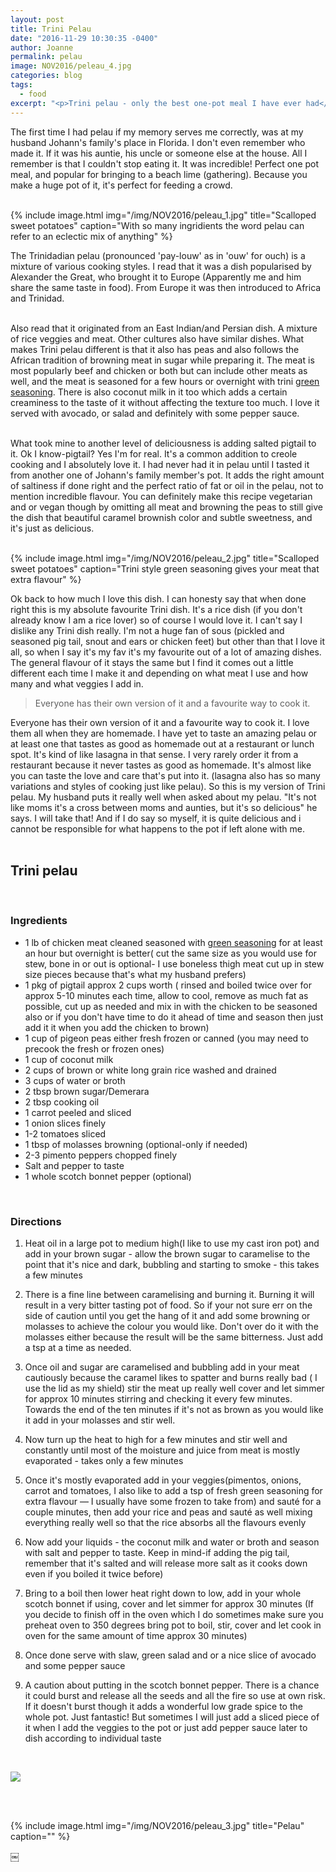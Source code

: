 ```yaml
---
layout: post
title: Trini Pelau
date: "2016-11-29 10:30:35 -0400"
author: Joanne
permalink: pelau
image: NOV2016/peleau_4.jpg
categories: blog
tags:
  - food
excerpt: "<p>Trini pelau - only the best one-pot meal I have ever had</p>"
---
```


The first time I had pelau if my memory serves me correctly, was at my husband Johann's family's place in Florida. I don't even remember who made it. If it was his auntie, his uncle or someone else at the house.  All I remember is that I couldn't stop eating it.  It was incredible!  Perfect one pot meal, and popular for bringing to a beach lime (gathering). Because you make a huge pot of it, it's perfect for feeding a crowd.
<br><br>

{% include image.html
            img="/img/NOV2016/peleau_1.jpg"
            title="Scalloped sweet potatoes"
            caption="With so many ingridients the word pelau can refer to an eclectic mix of anything" %}

The Trinidadian pelau (pronounced 'pay-louw' as in 'ouw' for ouch) is a mixture of various cooking styles. I read that it was a dish popularised by Alexander the Great, who brought it to Europe (Apparently me and him share the same taste in food). From Europe it was then introduced to Africa and Trinidad.  
<br>

Also read that it originated from an East Indian/and Persian dish.  A mixture of rice veggies and meat.  Other cultures also have similar dishes. What makes Trini pelau different is that it also has peas and also follows the African tradition of browning meat in sugar while preparing it.   The meat is most popularly beef and chicken or both but can include other meats as well, and the meat is seasoned for a few hours or overnight with trini [green seasoning](http://oliveandmango.com/green-seasoning).  There is also coconut milk in it too which adds a certain creaminess to the taste of it without affecting the texture too much. I love it served with avocado, or salad and definitely with some pepper sauce.  
<br>

What took mine to another level of deliciousness is adding salted pigtail to it. Ok I know-pigtail?  Yes I'm for real. It's a common addition to creole cooking and I absolutely love it. I had never had it in pelau until I tasted it from another one of Johann's family member's pot.  It adds the right amount of saltiness if done right and the perfect ratio of fat or oil in the pelau, not to mention incredible flavour. You can definitely make this recipe vegetarian and or vegan though by omitting all meat and browning the peas to still give the dish that beautiful caramel brownish color and subtle sweetness, and it's just as delicious.
<br><br>

{% include image.html
            img="/img/NOV2016/peleau_2.jpg"
            title="Scalloped sweet potatoes"
            caption="Trini style green seasoning gives your meat that extra flavour" %}

Ok back to how much I love this dish. I can honesty say that when done right this is my absolute favourite Trini dish.  It's a rice dish (if you don't already know I am a rice lover) so of course I would love it.  I can't say I dislike any Trini dish really. I'm not a huge fan of sous (pickled and seasoned pig tail, snout and ears or chicken feet) but other than that I love it all, so when I say it's my fav it's my favourite out of a lot of amazing dishes.  The general flavour of it stays the same but I find it comes out a little different each time I make it and depending on what meat I use and how many and what veggies I add in.  

> Everyone has their own version of it and a favourite way to cook it.

Everyone has their own version of it and a favourite way to cook it.  I love them all when they are homemade. I have yet to taste an amazing pelau or at least one that tastes as good as homemade out at a restaurant or lunch spot. It's kind of like lasagna in that sense. I very rarely order it from a restaurant because it never tastes as good as homemade. It's almost like you can taste the love and care that's put into it. (lasagna also has so many variations and styles of cooking just like pelau). So this is my version of Trini pelau.  My husband puts it really well when asked about my pelau.  "It's not like moms it's a cross between moms and aunties, but it's so delicious" he says. I will take that! And if I do say so myself, it is quite delicious and i cannot be responsible for what happens to the pot if left alone with me.
<br><br>

## Trini pelau
<br>

### Ingredients

* 1 lb of chicken meat cleaned seasoned with [green seasoning](http://oliveandmango.com/green-seasoning) for at least an hour but overnight is better( cut the same size as you would use for stew, bone in or out is optional- I use boneless thigh meat cut up in stew size pieces because that's what my husband prefers)
* 1 pkg of pigtail approx 2 cups worth ( rinsed and boiled twice over for approx 5-10 minutes each time, allow to cool, remove as much fat as possible, cut up as needed and mix in with the chicken to be seasoned also or if you don't have time to do it ahead of time and season then just add it it when you add the chicken to brown)  
* 1 cup of pigeon peas either fresh frozen or canned (you may need to precook the fresh or frozen ones)
* 1 cup of coconut milk
* 2 cups of brown or white long grain rice washed and drained
* 3 cups of water or broth
* 2 tbsp brown sugar/Demerara
* 2 tbsp cooking oil
* 1 carrot peeled and sliced
* 1 onion slices finely
* 1-2 tomatoes sliced
* 1 tbsp of molasses browning (optional-only if needed)
* 2-3 pimento peppers chopped finely
* Salt and pepper to taste
* 1 whole scotch bonnet pepper (optional)
<br>

### Directions

1. Heat oil in a large pot to medium high(I like to use my cast iron pot) and add in your brown sugar - allow the brown sugar to caramelise to the point that it's nice and dark, bubbling and starting to smoke - this takes a few minutes

1. There is a fine line between caramelising and burning it. Burning it will result in a very bitter tasting pot of food.  So if your not sure err on the side of caution until you get the hang of it and add some browning or molasses to achieve the colour you would like.  Don't over do it with the molasses either because the result will be the same bitterness. Just add a tsp at a time as needed.

1. Once oil and sugar are caramelised and bubbling add in your meat cautiously because the caramel likes to spatter and burns really bad ( I use the lid as my shield) stir the meat up really well cover and let simmer for approx 10 minutes stirring and checking it every few minutes.  Towards the end of the ten minutes if it's not as brown as you would like it add in your molasses and stir well.

1. Now turn up the heat to high for a few minutes and stir well and constantly until most of the moisture and juice from meat is mostly evaporated - takes only a few minutes

1. Once it's mostly evaporated add in your veggies(pimentos, onions, carrot and tomatoes, I also like to add a tsp of fresh green seasoning for extra flavour &mdash; I usually have some frozen to take from) and sauté for a couple minutes, then add your rice and peas and sauté as well mixing everything really well so that the rice absorbs all the flavours evenly

1. Now add your liquids - the coconut milk and water or broth and season with salt and pepper to taste.  Keep in mind-if adding the pig tail, remember that it's salted and will release more salt as it cooks down even if you boiled it twice before)

1. Bring to a boil then lower heat right down to low, add in your whole scotch bonnet if using, cover and let simmer for approx 30 minutes (If you decide to finish off in the oven which I do sometimes make sure you preheat oven to 350 degrees bring pot to boil, stir, cover and let cook in oven for the same amount of time approx 30 minutes)

1. Once done serve with slaw, green salad and or a nice slice of avocado and some pepper sauce

1. A caution about putting in the scotch bonnet pepper.  There is a chance it could burst and release all the seeds and all the fire so use at own risk. If it doesn't burst though it adds a wonderful low grade spice to the whole pot. Just fantastic!  But sometimes I will just add a sliced piece of it when I add the veggies to the pot or just add pepper sauce later to dish according to individual taste
<br>

<p class="apple__news__logo"><a href="https://apple.news/TKVtoVhGUQSuiufA4bqI-gg"><img src="{{ basesite.url }}/img/apple_news.svg" /></a></p>
<br>
<br>

{% include image.html
            img="/img/NOV2016/peleau_3.jpg"
            title="Pelau"
            caption="" %}



￼
